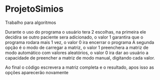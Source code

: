 # ProjetoSimios
Trabalho para algoritmos

Durante o uso do programa o usuário tera 2 escolhas, na primeira ele decidira se outro paciente sera adicionado, o valor 1 garantira que o programa rodara mais 1 vez, o valor 0 ira encerrar o programa
A segunda opção é o modo de carregar a matriz, o valor 1 preenchera a matriz de modo automático com valores aleatórios, o valor 0 ira dar ao usuário a capacidade de preencher a matriz de modo manual, digitando cada valor.

Ao final o código escrevera a matriz completa e o resultado, apos isso as opções aparecerão novamente
